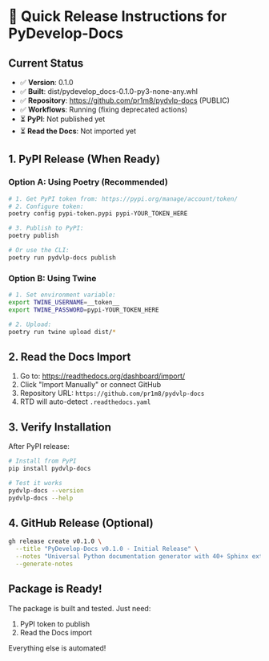 # 🚀 Quick Release Instructions for PyDevelop-Docs

## Current Status
- ✅ **Version**: 0.1.0
- ✅ **Built**: dist/pydevelop_docs-0.1.0-py3-none-any.whl
- ✅ **Repository**: https://github.com/pr1m8/pydvlp-docs (PUBLIC)
- ✅ **Workflows**: Running (fixing deprecated actions)
- ⏳ **PyPI**: Not published yet
- ⏳ **Read the Docs**: Not imported yet

## 1. PyPI Release (When Ready)

### Option A: Using Poetry (Recommended)
```bash
# 1. Get PyPI token from: https://pypi.org/manage/account/token/
# 2. Configure token:
poetry config pypi-token.pypi pypi-YOUR_TOKEN_HERE

# 3. Publish to PyPI:
poetry publish

# Or use the CLI:
poetry run pydvlp-docs publish
```

### Option B: Using Twine
```bash
# 1. Set environment variable:
export TWINE_USERNAME=__token__
export TWINE_PASSWORD=pypi-YOUR_TOKEN_HERE

# 2. Upload:
poetry run twine upload dist/*
```

## 2. Read the Docs Import

1. Go to: https://readthedocs.org/dashboard/import/
2. Click "Import Manually" or connect GitHub
3. Repository URL: `https://github.com/pr1m8/pydvlp-docs`
4. RTD will auto-detect `.readthedocs.yaml`

## 3. Verify Installation

After PyPI release:
```bash
# Install from PyPI
pip install pydvlp-docs

# Test it works
pydvlp-docs --version
pydvlp-docs --help
```

## 4. GitHub Release (Optional)

```bash
gh release create v0.1.0 \
  --title "PyDevelop-Docs v0.1.0 - Initial Release" \
  --notes "Universal Python documentation generator with 40+ Sphinx extensions" \
  --generate-notes
```

## Package is Ready!

The package is built and tested. Just need:
1. PyPI token to publish
2. Read the Docs import

Everything else is automated!